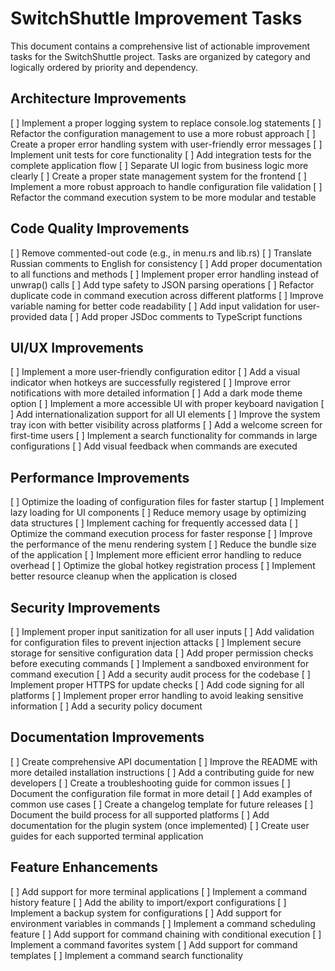 # SwitchShuttle Improvement Tasks

This document contains a comprehensive list of actionable improvement tasks for the SwitchShuttle project. Tasks are organized by category and logically ordered by priority and dependency.

## Architecture Improvements

[ ] Implement a proper logging system to replace console.log statements
[ ] Refactor the configuration management to use a more robust approach
[ ] Create a proper error handling system with user-friendly error messages
[ ] Implement unit tests for core functionality
[ ] Add integration tests for the complete application flow
[ ] Separate UI logic from business logic more clearly
[ ] Create a proper state management system for the frontend
[ ] Implement a more robust approach to handle configuration file validation
[ ] Refactor the command execution system to be more modular and testable

## Code Quality Improvements

[ ] Remove commented-out code (e.g., in menu.rs and lib.rs)
[ ] Translate Russian comments to English for consistency
[ ] Add proper documentation to all functions and methods
[ ] Implement proper error handling instead of unwrap() calls
[ ] Add type safety to JSON parsing operations
[ ] Refactor duplicate code in command execution across different platforms
[ ] Improve variable naming for better code readability
[ ] Add input validation for user-provided data
[ ] Add proper JSDoc comments to TypeScript functions

## UI/UX Improvements

[ ] Implement a more user-friendly configuration editor
[ ] Add a visual indicator when hotkeys are successfully registered
[ ] Improve error notifications with more detailed information
[ ] Add a dark mode theme option
[ ] Implement a more accessible UI with proper keyboard navigation
[ ] Add internationalization support for all UI elements
[ ] Improve the system tray icon with better visibility across platforms
[ ] Add a welcome screen for first-time users
[ ] Implement a search functionality for commands in large configurations
[ ] Add visual feedback when commands are executed

## Performance Improvements

[ ] Optimize the loading of configuration files for faster startup
[ ] Implement lazy loading for UI components
[ ] Reduce memory usage by optimizing data structures
[ ] Implement caching for frequently accessed data
[ ] Optimize the command execution process for faster response
[ ] Improve the performance of the menu rendering system
[ ] Reduce the bundle size of the application
[ ] Implement more efficient error handling to reduce overhead
[ ] Optimize the global hotkey registration process
[ ] Implement better resource cleanup when the application is closed

## Security Improvements

[ ] Implement proper input sanitization for all user inputs
[ ] Add validation for configuration files to prevent injection attacks
[ ] Implement secure storage for sensitive configuration data
[ ] Add proper permission checks before executing commands
[ ] Implement a sandboxed environment for command execution
[ ] Add a security audit process for the codebase
[ ] Implement proper HTTPS for update checks
[ ] Add code signing for all platforms
[ ] Implement proper error handling to avoid leaking sensitive information
[ ] Add a security policy document

## Documentation Improvements

[ ] Create comprehensive API documentation
[ ] Improve the README with more detailed installation instructions
[ ] Add a contributing guide for new developers
[ ] Create a troubleshooting guide for common issues
[ ] Document the configuration file format in more detail
[ ] Add examples of common use cases
[ ] Create a changelog template for future releases
[ ] Document the build process for all supported platforms
[ ] Add documentation for the plugin system (once implemented)
[ ] Create user guides for each supported terminal application

## Feature Enhancements

[ ] Add support for more terminal applications
[ ] Implement a command history feature
[ ] Add the ability to import/export configurations
[ ] Implement a backup system for configurations
[ ] Add support for environment variables in commands
[ ] Implement a command scheduling feature
[ ] Add support for command chaining with conditional execution
[ ] Implement a command favorites system
[ ] Add support for command templates
[ ] Implement a command search functionality
